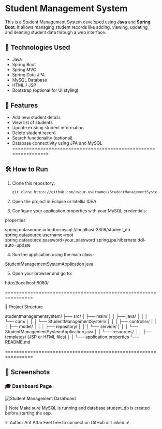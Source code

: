 # Student Management System

This is a Student Management System developed using **Java** and **Spring Boot**. It allows managing student records like adding, viewing, updating, and deleting student data through a web interface.

## 🔧 Technologies Used

- Java
- Spring Boot
- Spring MVC
- Spring Data JPA
- MySQL Database
- HTML / JSP
- Bootstrap (optional for UI styling)

## 🚀 Features

- Add new student details
- View list of students
- Update existing student information
- Delete student record
- Search functionality (optional)
- Database connectivity using JPA and MySQL
================================================================


## 🛠️ How to Run

1. Clone this repository:
   ```bash
   git clone https://github.com/<your-username>/StudentManagementSystem.git
2. Open the project in Eclipse or IntelliJ IDEA

3. Configure your application.properties with your MySQL credentials:

properties

spring.datasource.url=jdbc:mysql://localhost:3306/student_db
spring.datasource.username=root
spring.datasource.password=your_password
spring.jpa.hibernate.ddl-auto=update

4. Run the application using the main class:

StudentManagementSystemApplication.java


5. Open your browser and go to:

http://localhost:8080/

================================================================

📁 Project Structure

studentmanagementsystem/
├── src/
│   ├── main/
│   │   ├── java/
│   │   │   └── com/
│   │   │       └── StudentManagementSystem/
│   │   │           ├── controller/
│   │   │           ├── model/
│   │   │           ├── repository/
│   │   │           └── service/
│   │   │           └── StudentManagementSystemApplication.java
│   │   └── resources/
│   │       ├── templates/ (JSP or HTML files)
│   │       └── application.properties
└── README.md

================================================================

## 📸 Screenshots

### 🎓 Dashboard Page

![Student Management Dashboard](./assets/screenshot.png)


📌 Note
Make sure MySQL is running and database student_db is created before starting the app.

✨ Author
Arif Attar
Feel free to connect on GitHub or LinkedIn!
